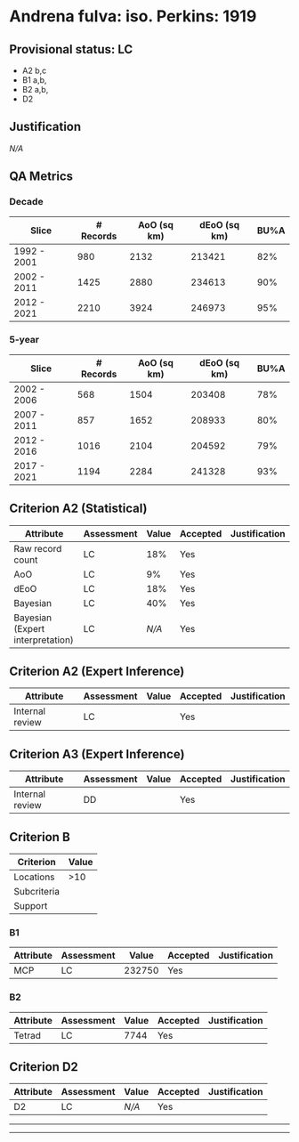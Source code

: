 # Andrena fulva: iso. Perkins: 1919
## Provisional status: LC
- A2 b,c
- B1 a,b, 
- B2 a,b, 
- D2

## Justification
*N/A*
## QA Metrics
### Decade
| Slice | # Records | AoO (sq km) | dEoO (sq km) |BU%A |
|---|---|---|---|---|
|1992 - 2001|980|2132|213421|82%|
|2002 - 2011|1425|2880|234613|90%|
|2012 - 2021|2210|3924|246973|95%|
### 5-year
| Slice | # Records | AoO (sq km) | dEoO (sq km) |BU%A |
|---|---|---|---|---|
|2002 - 2006|568|1504|203408|78%|
|2007 - 2011|857|1652|208933|80%|
|2012 - 2016|1016|2104|204592|79%|
|2017 - 2021|1194|2284|241328|93%|
## Criterion A2 (Statistical)
|Attribute|Assessment|Value|Accepted|Justification
|---|---|---|---|---|
|Raw record count|LC|18%|Yes||
|AoO|LC|9%|Yes||
|dEoO|LC|18%|Yes||
|Bayesian|LC|40%|Yes||
|Bayesian (Expert interpretation)|LC|*N/A*|Yes||
## Criterion A2 (Expert Inference)
|Attribute|Assessment|Value|Accepted|Justification
|---|---|---|---|---|
|Internal review|LC||Yes||
## Criterion A3 (Expert Inference)
|Attribute|Assessment|Value|Accepted|Justification
|---|---|---|---|---|
|Internal review|DD||Yes||
## Criterion B
|Criterion| Value|
|---|---|
|Locations|>10|
|Subcriteria||
|Support||
### B1
|Attribute|Assessment|Value|Accepted|Justification
|---|---|---|---|---|
|MCP|LC|232750|Yes||
### B2
|Attribute|Assessment|Value|Accepted|Justification
|---|---|---|---|---|
|Tetrad|LC|7744|Yes||
## Criterion D2
|Attribute|Assessment|Value|Accepted|Justification
|---|---|---|---|---|
|D2|LC|*N/A*|Yes||
---
 ---
 <br><br>
 
